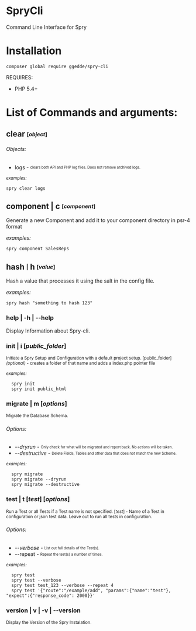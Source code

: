 # SpryCli
Command Line Interface for Spry

# Installation

```
composer global require ggedde/spry-cli
```

REQUIRES:
* PHP 5.4+


# List of Commands and arguments:

## **clear** <sub><sup>[*object*]</sup></sub>

###### Objects:
- logs - <sub><sup>clears both API and PHP log files. Does not remove archived logs.</sup></sub>

<sub>*examples:*</sub>

	spry clear logs
	
## **component** | **c** <sub><sup>[*component*]</sup></sub>
Generate a new Component and add it to your component directory in psr-4 format

*examples:*
	
	spry component SalesReps

## **hash** <sub><sup>|</sup></sub> **h** <sub><sup>[*value*]</sup></sub>
Hash a value that processes it using the salt in the config file.

*examples:*
	  
	spry hash "something to hash 123"

### **help** | **-h** | **--help**  
Display Information about Spry-cli.

### **init** | **i** [*public_folder*]  
<sup>Initiate a Spry Setup and Configuration with a default project setup. </sup>
<sup>[public_folder] *(optional)* -  creates a folder of that name and adds a index.php pointer file</sup>
  
<sub>*examples:*</sub>   
	  
	  spry init
	  spry init public_html

### **migrate** | **m** [*options*]  
<sup>Migrate the Database Schema.</sup>  
###### Options:
  - *--dryrun* - <sub><sup>Only check for what will be migrated and report back. No actions will be taken.</sup></sub>
  - *--destructive* - <sub><sup>Delete Fields, Tables and other data that does not match the new Scheme.</sup></sub>
  
  <sub>*examples:*</sub>   
	  
	  spry migrate
	  spry migrate --dryrun
	  spry migrate --destructive
	  
### **test** | **t** [*test*] [*options*]  
<sup>Run a Test or all Tests if a Test name is not specified.
 [*test*] - Name of a Test in configuration or json test data.  Leave out to run all tests in configuration.</sup>
###### Options:
  - *--verbose* - <sub><sup>List out full details of the Test(s).</sup></sub>
  - --repeat - <sub><sup>Repeat the test(s) a number of times.</sup></sub>
		
<sub>*examples:*</sub>   

	  spry test
	  spry test --verbose
	  spry test test_123 --verbose --repeat 4
	  spry test '{"route":"/example/add", "params":{"name":"test"}, "expect":{"response_code": 2000}}'

### **version** | **v** | **-v** | **--version**  
<sup>Display the Version of the Spry Instalation.</sup>
